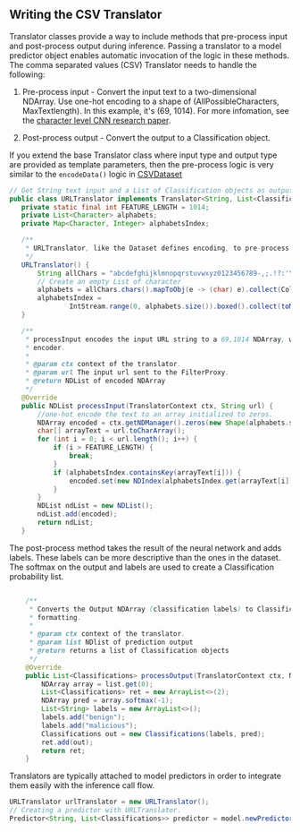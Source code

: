 ## Writing the CSV Translator

Translator classes provide a way to include methods that pre-process input and post-process output during inference. Passing a translator to a model predictor object enables automatic invocation of the logic in these methods.
The comma separated values (CSV) Translator needs to handle the following:

   1. Pre-process input - Convert the input text to a two-dimensional NDArray. Use one-hot encoding to a shape of (AllPossibleCharacters, MaxTextlength). In this example, it's (69, 1014). For more infomation, see the [character level CNN research paper](https://arxiv.org/abs/1509.01626).
   
   2. Post-process output - Convert the output to a Classification object.
   
   
 If you extend the base Translator class where input type and output type are provided as template parameters, then the pre-process logic is very similar to the ```encodeData()``` logic in [CSVDataset](dataset_creation.md)
 
 ```java
// Get String text input and a List of Classification objects as output, for the URL translator
public class URLTranslator implements Translator<String, List<Classifications>> {
    private static final int FEATURE_LENGTH = 1014;
    private List<Character> alphabets;
    private Map<Character, Integer> alphabetsIndex;

    /**
     * URLTranslator, like the Dataset defines encoding, to pre-process incoming inference requests
     */
    URLTranslator() {
        String allChars = "abcdefghijklmnopqrstuvwxyz0123456789-,;.!?:'\"/\\|_@#$%^&*~`+ =<>()[]{}";
        // Create an empty List of character
        alphabets = allChars.chars().mapToObj(e -> (char) e).collect(Collectors.toList());
        alphabetsIndex =
                IntStream.range(0, alphabets.size()).boxed().collect(toMap(alphabets::get, i -> i));
    }

    /**
     * processInput encodes the input URL string to a 69,1014 NDArray, works like Training data
     * encoder.
     *
     * @param ctx context of the translator.
     * @param url The input url sent to the FilterProxy.
     * @return NDList of encoded NDArray
     */
    @Override
    public NDList processInput(TranslatorContext ctx, String url) {
        //one-hot encode the text to an array initialized to zeros.
        NDArray encoded = ctx.getNDManager().zeros(new Shape(alphabets.size(), FEATURE_LENGTH));
        char[] arrayText = url.toCharArray();
        for (int i = 0; i < url.length(); i++) {
            if (i > FEATURE_LENGTH) {
                break;
            }
            if (alphabetsIndex.containsKey(arrayText[i])) {
                encoded.set(new NDIndex(alphabetsIndex.get(arrayText[i]), i), 1);
            }
        }
        NDList ndList = new NDList();
        ndList.add(encoded);
        return ndList;
    }
```

The post-process method takes the result of the neural network and adds labels. These labels can be more descriptive than the ones in the dataset. The softmax on the output and labels are used to create a Classification probability list.

```java

    /**
     * Converts the Output NDArray (classification labels) to Classification objects for easy
     * formatting.
     *
     * @param ctx context of the translator.
     * @param list NDlist of prediction output
     * @return returns a list of Classification objects
     */
    @Override
    public List<Classifications> processOutput(TranslatorContext ctx, NDList list) {
        NDArray array = list.get(0);
        List<Classifications> ret = new ArrayList<>(2);
        NDArray pred = array.softmax(-1);
        List<String> labels = new ArrayList<>();
        labels.add("benign");
        labels.add("malicious");
        Classifications out = new Classifications(labels, pred);
        ret.add(out);
        return ret;
    }
```

Translators are typically attached to model predictors in order to integrate them easily with the inference call flow.

```java
URLTranslator urlTranslator = new URLTranslator(); 
// Creating a predictor with URLTranslator.
Predictor<String, List<Classifications>> predictor = model.newPredictor(urlTranslator);
```
